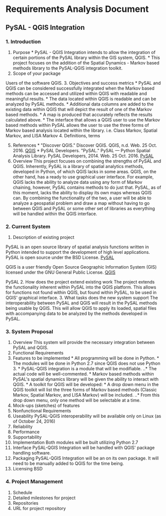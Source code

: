 # Requirements Analysis Document
## PySAL - QGIS Integration

### 1. Introduction
  1. Purpose
    * PySAL - QGIS Integration intends to allow the integration of certain portions of the PySAL library within the GIS system, QGIS.
    * This project focuses on the addition of the Spatial Dynamics - Markov based methods library to the PySAL-QGIS integration toolkit.
  2. Scope of your package
  
  Users of the software QGIS.
  3. Objectives and success metrics 
    * PySAL and QGIS can be considered successfully integrated when the Markov based methods can be accessed and utilized within QGIS with readable and meaningful results.
      * The data located within QGIS is readable and can be analyzed by PySAL methods.
      * Additional data columns are added to the existing data within QGIS that will depict the result of one of the Markov based methods.
      * A map is produced that accurately reflects the results calculated above.
    * The interface that allows a QGIS user to use the Markov based methods within PySAL allows the user to use the three forms of Markov based analysis located within the library. i.e. Class Markov, Spatial Markov, and LISA Markov
  4. Definitions, terms
    
  5. References
    * "Discover QGIS." Discover QGIS. QGIS, n.d. Web. 25 Oct. 2016. [QGIS](http://www.qgis.org/en/site/about/index.html)
    * PySAL Developers. "PySAL." PySAL — Python Spatial Analysis Library. PySAL Developers, 2014. Web. 25 Oct. 2016. [PySAL](http://pysal.readthedocs.io/en/latest/index.html)
  6. Overview
  This project focuses on combining the strengths of PySAL and QGIS. Inherently, PySAL is a library of spatial analytics methods, developed in Python, of which QGIS lacks in some areas. QGIS, on the other hand, has a ready to use graphical user interface. For example, QGIS lacks the ability to analyze data using any form of Markov chaining, however, PySAL contains methods to do just that. PySAL, as of this moment, lacks the ability to display its own maps whereas QGIS can. By combining the functionality of the two, a user will be able to analyze a geospatial problem and draw a map without having to go between QGIS and PySAL or some other set of libraries as everything will be handled within the QGIS interface.
  
### 2. Current System
  1. Description of existing project
  
  PySAL is an open source library of spatial analysis functions written in Python intended to support the development of high level applications. PySAL is open source under the BSD License. [PySAL](http://pysal.readthedocs.io/en/latest/index.html)
  
  QGIS is a user friendly Open Source Geographic Information System (GIS) licensed under the GNU General Public License. [QGIS](http://www.qgis.org/en/site/about/index.html)
  
  PySAL
  2. How does the project extend existing work
  The project extends the functionality inherent within PySAL into the QGIS platform. This allows for functions not found within QGIS, but found within PySAL, to be used in QGIS' graphical interface.
  3. What tasks does the new system support
  The interoperability between PySAL and QGIS will result in the PySAL methods being usable by QGIS. This will allow QGIS to apply its loaded, spatial files with accompanying data to be analyzed by the methods developed in PySAL.
  
### 3. System Proposal
1. Overview
This system will provide the necessary integration between PySAL and QGIS.
2. Functional Requirements
  1. Features to be implemented
    * All programming will be done in Python.
    * The modules will be done in Python 2.7 since QGIS does not use Python 3.
    * PySAL-QGIS integration is a module that will be modifiable.
    ..* The actual code will be well-commented.
    * Markov based methods within PySAL's spatial dynamics library will be given the ability to interact with QGIS.
    * A toolkit for QGIS will be developed:
    * A drop down menu in the QGIS toolkit will list the three forms of Markov based methods (Classic Markov, Spatial Markov, and LISA Markov) will be included.
    ..* From this drop down menu, only one method will be selectable at a time.
  2. Mock-ups (sketches) of features
3. Nonfunctional Requirements
  1. Useability
    PySAL-QGIS interoperability will be available only on Linux (as of October 24, 2016)
  2. Reliability
  3. Performance
  4. Supportability
  5. Implementation
    Both modules will be built utilizing Python 2.7
  6. Interface
    PySAL-QGIS Integration will be handled with QGIS' package handling software.
  7. Packaging
    PySAL-QGIS Integration will be an on its own package. It will need to be manually added to QGIS for the time being.
  8. Licensing
    BSD
           
### 4. Project Management
1. Schedule
  1. Detailed milestones for project
2. Repositories
  1. URL for project repository
